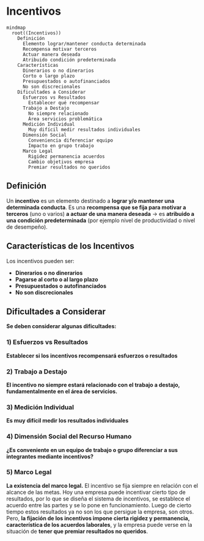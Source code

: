 # Incentivos

```mermaid
mindmap
  root((Incentivos))
    Definición
      Elemento lograr/mantener conducta determinada
      Recompensa motivar terceros
      Actuar manera deseada
      Atribuido condición predeterminada
    Características
      Dinerarios o no dinerarios
      Corto o largo plazo
      Presupuestados o autofinanciados
      No son discrecionales
    Dificultades a Considerar
      Esfuerzos vs Resultados
        Establecer qué recompensar
      Trabajo a Destajo
        No siempre relacionado
        Área servicios problemática
      Medición Individual
        Muy difícil medir resultados individuales
      Dimensión Social
        Conveniencia diferenciar equipo
        Impacto en grupo trabajo
      Marco Legal
        Rigidez permanencia acuerdos
        Cambio objetivos empresa
        Premiar resultados no queridos
```

## Definición

Un **incentivo** es un elemento destinado a **lograr y/o mantener una determinada conducta**. Es una **recompensa que se fija para motivar a terceros** (uno o varios) **a actuar de una manera deseada** → es **atribuido a una condición predeterminada** (por ejemplo nivel de productividad o nivel de desempeño).

## Características de los Incentivos

Los incentivos pueden ser:
- **Dinerarios o no dinerarios**
- **Pagarse al corto o al largo plazo**
- **Presupuestados o autofinanciados**
- **No son discrecionales**

## Dificultades a Considerar

**Se deben considerar algunas dificultades:**

### 1) Esfuerzos vs Resultados
**Establecer si los incentivos recompensará esfuerzos o resultados**

### 2) Trabajo a Destajo
**El incentivo no siempre estará relacionado con el trabajo a destajo, fundamentalmente en el área de servicios.**

### 3) Medición Individual
**Es muy difícil medir los resultados individuales**

### 4) Dimensión Social del Recurso Humano
**¿Es conveniente en un equipo de trabajo o grupo diferenciar a sus integrantes mediante incentivos?**

### 5) Marco Legal
**La existencia del marco legal.** El incentivo se fija siempre en relación con el alcance de las metas. Hoy una empresa puede incentivar cierto tipo de resultados, por lo que se diseña el sistema de incentivos, se establece el acuerdo entre las partes y se lo pone en funcionamiento. Luego de cierto tiempo estos resultados ya no son los que persigue la empresa, son otros. Pero, **la fijación de los incentivos impone cierta rigidez y permanencia, característica de los acuerdos laborales**, y la empresa puede verse en la situación de **tener que premiar resultados no queridos**. 